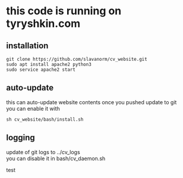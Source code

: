 
# this code is running on tyryshkin.com

## installation  
```
git clone https://github.com/slavanorm/cv_website.git
sudo apt install apache2 python3
sudo service apache2 start
```  
## auto-update  
this can auto-update website contents once you pushed update to git  
you can enable it with  
```
sh cv_website/bash/install.sh
```  
## logging  
update of git logs to ../cv_logs  
you can disable it in bash/cv_daemon.sh

test
